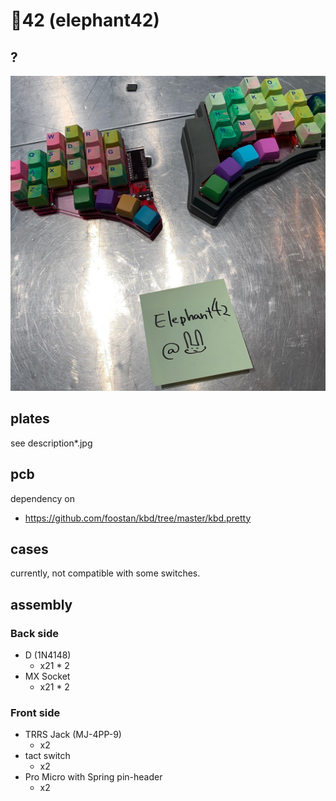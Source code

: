 # :elephant:42 (elephant42)

## ?

![what-is-this](what-is-this.jpg)

## plates

see description*.jpg


## pcb

dependency on

  - https://github.com/foostan/kbd/tree/master/kbd.pretty


## cases

currently, not compatible with some switches.


## assembly

### Back side

- D (1N4148)
  - x21 * 2
- MX Socket
  - x21 * 2

### Front side

- TRRS Jack (MJ-4PP-9)
  - x2
- tact switch
  - x2
- Pro Micro with Spring pin-header
  - x2
